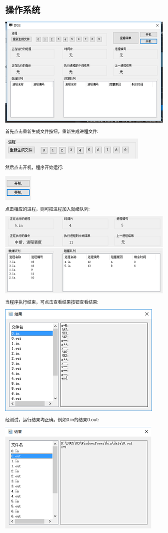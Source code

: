# 操作系统

![](https://github.com/Evan1995/HomeworkCode/raw/master/Operating%20System/pic/1.png)

首先点击重新生成文件按钮，重新生成进程文件:

![](https://github.com/Evan1995/HomeworkCode/raw/master/Operating%20System/pic/2.png)

然后点击开机，程序开始运行:

![](https://github.com/Evan1995/HomeworkCode/raw/master/Operating%20System/pic/3.png)

点击相应的进程，则可把进程加入就绪队列:

![](https://github.com/Evan1995/HomeworkCode/raw/master/Operating%20System/pic/7.png)
![](https://github.com/Evan1995/HomeworkCode/raw/master/Operating%20System/pic/8.png)

当程序执行结束，可点击查看结果按钮查看结果:

![](https://github.com/Evan1995/HomeworkCode/raw/master/Operating%20System/pic/5.png)

经测试，运行结果均正确。例如0.in的结果0.out:

![](https://github.com/Evan1995/HomeworkCode/raw/master/Operating%20System/pic/6.png)
